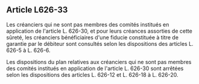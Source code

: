 Article L626-33
----
Les créanciers qui ne sont pas membres des comités institués en application de
l'article L. 626-30, et pour leurs créances assorties de cette sûreté, les
créanciers bénéficiaires d'une fiducie constituée à titre de garantie par le
débiteur sont consultés selon les dispositions des articles L. 626-5 à L. 626-6.

Les dispositions du plan relatives aux créanciers qui ne sont pas membres des
comités institués en application de l'article L. 626-30 sont arrêtées selon les
dispositions des articles L. 626-12 et L. 626-18 à L. 626-20.
